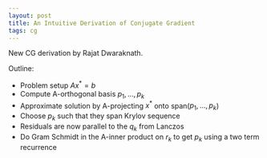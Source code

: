 ```yaml
---
layout: post
title: An Intuitive Derivation of Conjugate Gradient
tags: cg
---
```


<!-- bundle exec jekyll serve --incremental -->

New CG derivation by Rajat Dwaraknath.

Outline:

* Problem setup $A x^* = b$
* Compute A-orthogonal basis $p_1, \dots, p_k$
* Approximate solution by A-projecting $x^*$ onto span($p_1, \dots, p_k$)
* Choose $p_k$ such that they span Krylov sequence
* Residuals are now parallel to the $q_k$ from Lanczos
* Do Gram Schmidt in the A-inner product on $r_k$ to get $p_k$ using a two term recurrence


